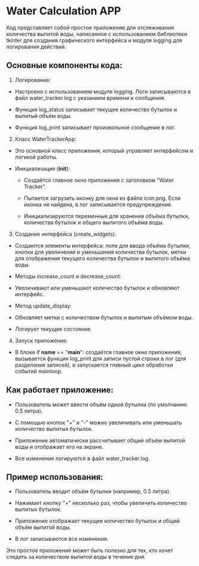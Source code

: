 # Water Calculation APP

Код представляет собой простое приложение для отслеживания количества выпитой воды, написанное с использованием библиотеки tkinter для создания графического интерфейса и модуля logging для логирования действий.

## Основные компоненты кода:
1. Логирование:

- Настроено с использованием модуля logging. Логи записываются в файл water_tracker.log с указанием времени и сообщения.

- Функция log_status записывает текущее количество бутылок и выпитый объём воды.

- Функция log_print записывает произвольное сообщение в лог.

2. Класс WaterTrackerApp:

- Это основной класс приложения, который управляет интерфейсом и логикой работы.

- Инициализация (__init__):

    - Создаётся главное окно приложения с заголовком "Water Tracker".

    - Пытается загрузить иконку для окна из файла icon.png. Если иконка не найдена, в лог записывается предупреждение.

    - Инициализируются переменные для хранения объёма бутылки, количества бутылок и общего выпитого объёма воды.

3. Создание интерфейса (create_widgets):

- Создаются элементы интерфейса: поле для ввода объёма бутылки, кнопки для увеличения и уменьшения количества бутылок, метки для отображения текущего количества бутылок и выпитого объёма воды.

- Методы increase_count и decrease_count:

- Увеличивают или уменьшают количество бутылок и обновляют интерфейс.

- Метод update_display:

- Обновляет метки с количеством бутылок и выпитым объёмом воды.

- Логирует текущее состояние.

4. Запуск приложения:

- В блоке if __name__ == "__main__": создаётся главное окно приложения, вызывается функция log_print для записи пустой строки в лог (для разделения записей), и запускается главный цикл обработки событий mainloop.

## Как работает приложение:
- Пользователь может ввести объём одной бутылки (по умолчанию 0.5 литра).

- С помощью кнопок "+" и "-" можно увеличивать или уменьшать количество выпитых бутылок.

- Приложение автоматически рассчитывает общий объём выпитой воды и отображает его на экране.

- Все изменения логируются в файл water_tracker.log.

## Пример использования:
- Пользователь вводит объём бутылки (например, 0.5 литра).

- Нажимает кнопку "+" несколько раз, чтобы увеличить количество выпитых бутылок.

- Приложение отображает текущее количество бутылок и общий объём выпитой воды.

- В лог записываются все изменения.


Это простое приложение может быть полезно для тех, кто хочет следить за количеством выпитой воды в течение дня.